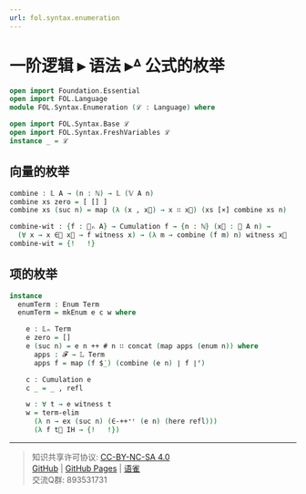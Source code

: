 ```yaml
---
url: fol.syntax.enumeration
---
```


# 一阶逻辑 ▸ 语法 ▸ᐞ 公式的枚举

```agda
open import Foundation.Essential
open import FOL.Language
module FOL.Syntax.Enumeration (ℒ : Language) where

open import FOL.Syntax.Base ℒ
open import FOL.Syntax.FreshVariables ℒ
instance _ = ℒ
```

## 向量的枚举

```agda
combine : 𝕃 A → (n : ℕ) → 𝕃 (𝕍 A n)
combine xs zero = [ [] ]
combine xs (suc n) = map (λ (x , x⃗) → x ∷ x⃗) (xs [×] combine xs n)
```

```agda
combine-wit : {f : 𝕃ₙ A} → Cumulation f → {n : ℕ} (x⃗ : 𝕍 A n) →
  (∀ x → x ∈⃗ x⃗ → f witness x) → (λ m → combine (f m) n) witness x⃗
combine-wit = {!   !}
```

## 项的枚举

```agda
instance
  enumTerm : Enum Term
  enumTerm = mkEnum e c w where
```

```agda
    e : 𝕃ₙ Term
    e zero = []
    e (suc n) = e n ++ # n ∷ concat (map apps (enum n)) where
      apps : 𝓕 → 𝕃 Term
      apps f = map (f $̇_) (combine (e n) ∣ f ∣ᶠ)
```

```agda
    c : Cumulation e
    c _ = _ , refl
```

```agda
    w : ∀ t → e witness t
    w = term-elim
      (λ n → ex (suc n) (∈-++⁺ʳ (e n) (here refl)))
      (λ f t⃗ IH → {!   !})
```

---
> 知识共享许可协议: [CC-BY-NC-SA 4.0](https://creativecommons.org/licenses/by-nc-sa/4.0/deed.zh)  
> [GitHub](https://github.com/choukh/MetaLogic/blob/main/src/FOL/Syntax/Enumeration.lagda.md) | [GitHub Pages](https://choukh.github.io/MetaLogic/FOL.Syntax.Enumeration.html) | [语雀](https://www.yuque.com/ocau/metalogic/fol.syntax.enumeration)  
> 交流Q群: 893531731
